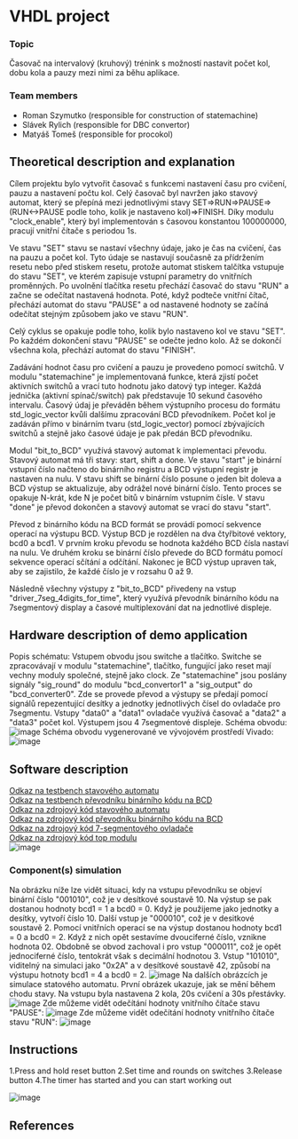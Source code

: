 # VHDL project

### Topic


Časovač na intervalový (kruhový) trénink s možností nastavit počet kol, dobu kola a pauzy mezi nimi za běhu aplikace.


### Team members

* Roman Szymutko (responsible for construction of statemachine)
* Slávek Rylich (responsible for DBC convertor)
* Matyáš Tomeš (responsible for procokol)

## Theoretical description and explanation

Cílem projektu bylo vytvořit časovač s funkcemi nastavení času pro cvičení, pauzu a nastavení počtu kol. Celý časovač byl navržen jako stavový automat, který se přepíná mezi jednotlivými stavy SET=>RUN=>PAUSE=>(RUN<->PAUSE podle toho, kolik je nastaveno kol)=>FINISH. Díky modulu "clock_enable", který byl implementován s časovou konstantou 100000000, pracují vnitřní čítače s periodou 1s.

Ve stavu "SET" stavu se nastaví všechny údaje, jako je čas na cvičení, čas na pauzu a počet kol. Tyto údaje se nastavují současně za přídržením resetu nebo před stiskem resetu, protože automat stiskem talčítka vstupuje do stavu "SET", ve kterém zapisuje vstupní parametry do vnitřních proměnných. Po uvolnění tlačítka resetu přechází časovač do stavu "RUN" a začne se odečítat nastavená hodnota. Poté, když podteče vnitřní čítač, přechází automat do stavu "PAUSE" a od nastavené hodnoty se začíná odečítat stejným způsobem jako ve stavu "RUN".

Celý cyklus se opakuje podle toho, kolik bylo nastaveno kol ve stavu "SET". Po každém dokončení stavu "PAUSE" se odečte jedno kolo. Až se dokončí všechna kola, přechází automat do stavu "FINISH".

Zadávání hodnot času pro cvičení a pauzu je provedeno pomocí switchů. V modulu "statemachine" je implementovaná funkce, která zjistí počet aktivních switchů a vrací tuto hodnotu jako datový typ integer. Každá jednička (aktivní spínač/switch) pak představuje 10 sekund časového intervalu. Časový údaj je převáděn během výstupního procesu do formátu std_logic_vector kvůli dalšímu zpracování BCD převodníkem. Počet kol je zadáván přímo v binárním tvaru (std_logic_vector) pomocí zbývajících switchů a stejně jako časové údaje je pak předán BCD převodníku.


Modul "bit_to_BCD" využívá stavový automat k implementaci převodu. Stavový automat má tři stavy: start, shift a done. Ve stavu "start" je binární vstupní číslo načteno do binárního registru a BCD výstupní registr je nastaven na nulu. V stavu shift se binární číslo posune o jeden bit doleva a BCD výstup se aktualizuje, aby odrážel nové binární číslo. Tento proces se opakuje N-krát, kde N je počet bitů v binárním vstupním čísle. V stavu "done" je převod dokončen a stavový automat se vrací do stavu "start".

Převod z binárního kódu na BCD formát se provádí pomocí sekvence operací na výstupu BCD. Výstup BCD je rozdělen na dva čtyřbitové vektory, bcd0 a bcd1. V prvním kroku převodu se hodnota každého BCD čísla nastaví na nulu. Ve druhém kroku se binární číslo převede do BCD formátu pomocí sekvence operací sčítání a odčítání. Nakonec je BCD výstup upraven tak, aby se zajistilo, že každé číslo je v rozsahu 0 až 9.

Následně všechny výstupy z "bit_to_BCD" přivedeny na vstup "driver_7seg_4digits_for_time", který využívá převodník binárního kódu na 7segmentový display a časové multiplexování dat na jednotlivé displeje.



## Hardware description of demo application
Popis schématu: 
Vstupem obvodu jsou switche a tlačítko. Switche se zpracovávají v modulu "statemachine", tlačítko, fungující jako reset mají vechny moduly společné, stejně jako clock. 
Ze "statemachine" jsou poslány signály "sig_round" do modulu "bcd_convertor1" a "sig_output" do "bcd_converter0". 
Zde se provede převod a výstupy se předají pomocí signálů repezentující desítky a jednotky jednotlivých čísel do ovladače pro 7segmentu. 
Vstupy "data0" a "data1" ovladače využívá časovač a "data2" a "data3" počet kol. 
Výstupem jsou 4 7segmentové displeje.
Schéma obvodu:
![image](img/schematic_visio.jpg)
Schéma obvodu vygenerované ve vývojovém prostředí Vivado:
![image](img/schematic_vivado.jpg)

## Software description
[Odkaz na testbench stavového automatu](2/2.srcs/sim_1/new/tb.vhd)
</br>
[Odkaz na testbench převodníku binárního kódu na BCD](project_final/project_final.srcs/sim_1/new/tb_bin_to_BCD.vhd)
</br>
[Odkaz na zdrojový kód stavového automatu](project_final/project_final.srcs/sources_1/new/statemachine.vhd)
</br>
[Odkaz na zdrojový kód převodníku binárního kódu na BCD](project_final/project_final.srcs/sources_1/new/bin_to_BCD.vhd)
</br>
[Odkaz na zdrojový kód 7-segmentového ovladače](project_final/project_final.srcs/sources_1/new/driver_7seg_4digits_for_timer.vhd)
</br>
[Odkaz na zdrojový kód top modulu](project_final/project_final.srcs/sources_1/new/top.vhd)
</br>
![image](img/state_dia.png)
### Component(s) simulation

Na obrázku níže lze vidět situaci, kdy na vstupu převodníku se objeví binární číslo "001010", což je v desítkové soustavě 10. Na výstup se pak dostanou hodnoty bcd1 = 1 a bcd0 = 0. Když je použijeme jako jednotky a desítky, vytvoří číslo 10.
Další vstup je "000010", což je v desitkové soustavě 2. Pomocí vnitřních operací se na výstup dostanou hodnoty bcd1 = 0 a bcd0 = 2. Když z nich opět sestavíme dvouciferné číslo, vznikne hodnota 02.
Obdobně se obvod zachoval i pro vstup "000011", což je opět jednociferné číslo, tentokrát však s decimální hodnotou 3.
Vstup "101010", viditelný na simulaci jako "0x2A" a v desítkové soustavě 42, způsobí na výstupu hotnoty bcd1 = 4 a bcd0 = 2.
![image](img/sim_bcd.png)
Na dalších obrázcích je simulace statového automatu. První obrázek ukazuje, jak se mění během chodu stavy. Na vstupu byla nastavena 2 kola, 20s cvičení a 30s přestávky.
![image](img/sim_states.png)
Zde můžeme vidět odečítání hodnoty vnitřního čítače stavu "PAUSE":
![image](img/sim_state_pause.png)
Zde můžeme vidět odečítání hodnoty vnitřního čítače stavu "RUN":
![image](img/sim_state_run.png)
## Instructions


1.Press and hold reset button 
2.Set time and rounds on switches
3.Release button
4.The timer has started and you can start working out

![image](img/photo.jpg)
## References

